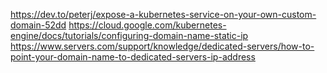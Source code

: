 https://dev.to/peterj/expose-a-kubernetes-service-on-your-own-custom-domain-52dd
https://cloud.google.com/kubernetes-engine/docs/tutorials/configuring-domain-name-static-ip
https://www.servers.com/support/knowledge/dedicated-servers/how-to-point-your-domain-name-to-dedicated-servers-ip-address





